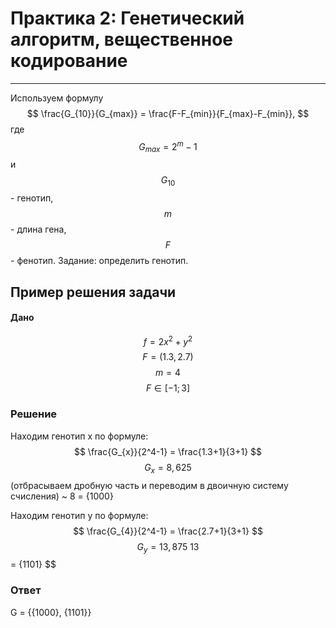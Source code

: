 # Практика 2: Генетический алгоритм, вещественное кодирование 
___
Используем формулу
$$
\frac{G_{10}}{G_{max}} = \frac{F-F_{min}}{F_{max}-F_{min}}, 
$$
где $$G_{max}  = 2^m-1$$ и $$G_{10}$$ - генотип, $$m$$ - длина гена, $$F$$ - фенотип. Задание: определить генотип.

## Пример решения задачи

#### Дано 
$$
f = 2x^2+y^2$$
$$
F = (1.3, 2.7)$$
$$
m = 4$$
$$
F \in [-1; 3]$$

### Решение
Находим генотип x по формуле: $$
\frac{G_{x}}{2^4-1} = \frac{1.3+1}{3+1}
$$
$$G_{x} = 8,625$$ (отбрасываем дробную часть и переводим в двоичную систему счисления)  ~ 8 = {1000} 

Находим генотип y по формуле: 
$$
\frac{G_{4}}{2^4-1} = \frac{2.7+1}{3+1}
$$
$$
G_{y} = 13,875 ~ 13$$ = {1101} 
$$

### Ответ
G = {{1000}, {1101}}
